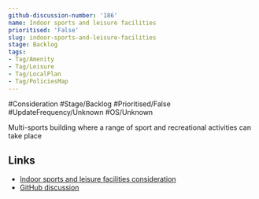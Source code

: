 ```yaml
---
github-discussion-number: '186'
name: Indoor sports and leisure facilities
prioritised: 'False'
slug: indoor-sports-and-leisure-facilities
stage: Backlog
tags:
- Tag/Amenity
- Tag/Leisure
- Tag/LocalPlan
- Tag/PoliciesMap
---
```


#Consideration #Stage/Backlog #Prioritised/False #UpdateFrequency/Unknown #OS/Unknown

Multi-sports building where a range of sport and recreational activities can take place

## Links

* [Indoor sports and leisure facilities consideration](https://design.planning.data.gov.uk/planning-consideration/indoor-sports-and-leisure-facilities)
* [GitHub discussion](https://github.com/digital-land/data-standards-backlog/discussions/186)